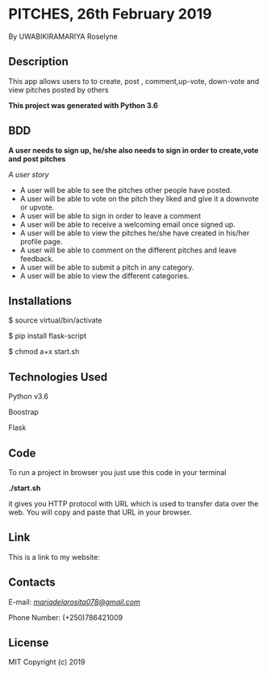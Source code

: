 # PITCHES, 26th February 2019

By UWABIKIRAMARIYA Roselyne

## Description

This app  allows users to to create, post , comment,up-vote, down-vote and view pitches posted by others 

**This project was generated with Python 3.6** 

## BDD

**A user needs to sign up, he/she also needs to sign in order to create,vote and post pitches**

*A user story*

* A user will be able to see the pitches other people have posted.
* A user will be able to vote on the pitch they liked and give it a downvote or upvote.
* A user will be able to sign in order to leave a comment
* A user will be able to receive a welcoming email once  signed up.
* A user will be able to view the pitches he/she have created in his/her profile page.
* A user will be able to comment on the different pitches and leave feedback.
* A user will be able to submit a pitch in any category.
* A user will be able to view the different categories.

## Installations

$ source virtual/bin/activate

$ pip install flask-script

$ chmod a+x start.sh

## Technologies Used

Python v3.6

Boostrap

Flask

## Code

To run a project in browser you just use this code in your terminal

**./start.sh**

 it gives you  HTTP protocol with URL which is used to transfer data over the web.
 You will copy and paste that URL in your browser.

 ## Link
 
This is a link to my website:

## Contacts
 
E-mail: *mariadelarosita078@gmail.com*

Phone Number: (+250)786421009

## License

MIT Copyright (c) 2019